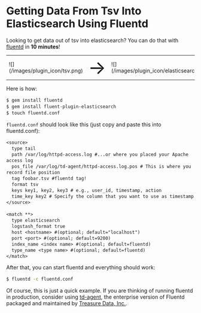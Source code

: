 # Getting Data From Tsv Into Elasticsearch Using Fluentd

Looking to get data out of tsv into elasticsearch? You can do that with [fluentd](//fluentd.org) in **10 minutes**!

<table>
  <td>![](/images/plugin_icon/tsv.png)</td>
  <td><span style="font-size:50px">&#8594;</span></td>
  <td>![](/images/plugin_icon/elasticsearch.png)</td>
</table>

Here is how:

```bash
$ gem install fluentd
$ gem install fluent-plugin-elasticsearch
$ touch fluentd.conf
```

`fluentd.conf` should look like this (just copy and paste this into fluentd.conf):


    <source>
      type tail
      path /var/log/httpd-access.log #...or where you placed your Apache access log
      pos_file /var/log/td-agent/httpd-access.log.pos # This is where you record file position
      tag foobar.tsv #fluentd tag!
      format tsv
      keys key1, key2, key3 # e.g., user_id, timestamp, action
      time_key key2 # Specify the column that you want to use as timestamp
    </source>

    <match **>
      type elasticsearch
      logstash_format true
      host <hostname> #(optional; default="localhost")
      port <port> #(optional; default=9200)
      index_name <index name> #(optional; default=fluentd)
      type_name <type name> #(optional; default=fluentd)
    </match>

After that, you can start fluentd and everything should work:

```bash
$ fluentd -c fluentd.conf
```

Of course, this is just a quick example. If you are thinking of running fluentd in production, consider using [td-agent](//docs.treasure-data.com/articles/td-agent), the enterprise version of Fluentd packaged and maintained by [Treasure Data, Inc.](//www.treasure-data.com).
